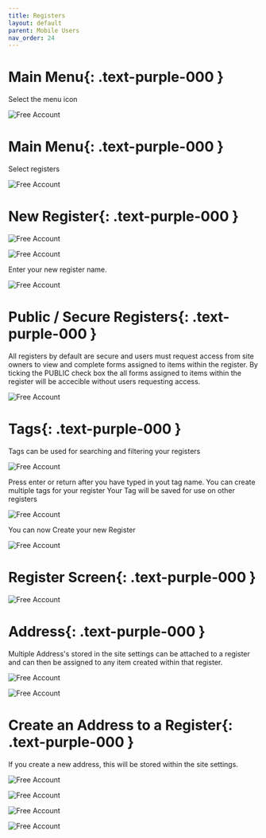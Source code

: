 ```yaml
---
title: Registers
layout: default
parent: Mobile Users
nav_order: 24
---
```

<html>
<head>
<style>
.button {
  padding: 5px 12px;
  text-align: center;
  text-decoration: none;
  display: inline-block;
  font-size: 12px;
  margin: 4px 2px;
  cursor: pointer; }
.button1 {background-color: #000000;} /* Black */
.button2 {background-color: white;}
.button3 {background-color: red;}
.button4 {background-color: #4338CA;} /* MrQR Purple */
.button5 {background-color: white;}
.button1 {color: white;}
.button2 {color: black;}
.button3 {color: white;}
.button4 {color: white;}
.button5 {color: black;}
.button1 {border: none;}
.button2 {border: 1px solid grey}
.button3 {border: none;}
.button4 {border: none;}
.button5 {border: 1px;}  /* MrQR Purple */
.button5 {border-color: #4338CA;}  /* MrQR Purple */ 
.button1 {border-radius: 5px;}
.button2 {border-radius: 5px;}
.button3 {border-radius: 12px;}
.button4 {border-radius: 12px;}
.button5 {border-radius: 12px;}
  
</style>
</head>
</html>


# **Main Menu**{: .text-purple-000 }
Select the menu icon

![Free Account](/update/Images/MrQR_Mobile_MainMenu.png "Profile")

# **Main Menu**{: .text-purple-000 }
Select registers

![Free Account](/update/Images/MrQR_Mobile_MainMenu_Registers.png "Profile")

# **New Register**{: .text-purple-000 }

![Free Account](/update/Images/Register_New.png "Profile")

![Free Account](/update/Images/Register_New_01.png "Profile")

Enter your new register name.

![Free Account](/update/Images/Register_New_02.png "Profile")


# **Public / Secure Registers**{: .text-purple-000 }
All registers by default are secure and users must request access from site owners to view and complete forms assigned to items within the register.
By ticking the PUBLIC check box the all forms assigned to items within the register will be accecible without users requesting access.

![Free Account](/update/Images/Register_New_03.png "Profile")


# **Tags**{: .text-purple-000 }

Tags can be used for searching and filtering your registers 

![Free Account](/update/Images/Register_New_04.png "Profile")

Press enter or return after you have typed in yout tag name.
You can create multiple tags for your register
Your Tag will be saved for use on other registers

![Free Account](/update/Images/Register_New_07.png "Profile")

You can now Create your new Register

![Free Account](/update/Images/Register_New_06.png "Profile")

# **Register Screen**{: .text-purple-000 }

![Free Account](/update/Images/Register_New_08.png "Profile")

# **Address**{: .text-purple-000 }

Multiple Address's stored in the site settings can be attached to a register and can then be assigned to any item created within that register.

![Free Account](/update/Images/Register_New_09.png "Profile")

![Free Account](/update/Images/Register_New_10.png "Profile")

# **Create an Address to a Register**{: .text-purple-000 }
If you create a new address, this will be stored within the site settings.

![Free Account](/update/Images/Register_New_11.png "Profile")

![Free Account](/update/Images/Register_New_12.png "Profile")

![Free Account](/update/Images/Register_New_13.png "Profile")

![Free Account](/update/Images/Register_New_14.png "Profile")
